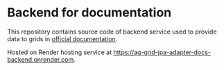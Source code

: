 # Backend for documentation
This repository contains source code of backend service used to provide 
data to grids in [official documentation](https://smolcan.github.io/ag-grid-jpa-adapter/).

Hosted on Render hosting service at https://ag-grid-jpa-adapter-docs-backend.onrender.com.